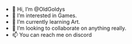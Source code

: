 - 👋 Hi, I’m @OldGoldys
- 👀 I’m interested in Games.
- 🌱 I’m currently learning Art.
- 💞️ I’m looking to collaborate on anything really.
- 📫 You can reach me on discord

<!---
OldGoldys/OldGoldys is a ✨ special ✨ repository because its `README.md` (this file) appears on your GitHub profile.
You can click the Preview link to take a look at your changes.
--->
